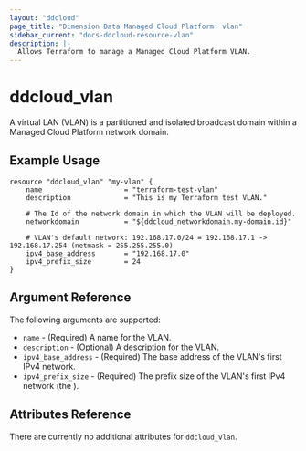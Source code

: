 ```yaml
---
layout: "ddcloud"
page_title: "Dimension Data Managed Cloud Platform: vlan"
sidebar_current: "docs-ddcloud-resource-vlan"
description: |-
  Allows Terraform to manage a Managed Cloud Platform VLAN.
---
```


# ddcloud\_vlan

A virtual LAN (VLAN) is a partitioned and isolated broadcast domain within a Managed Cloud Platform network domain.

## Example Usage

```
resource "ddcloud_vlan" "my-vlan" {
    name                    = "terraform-test-vlan"
    description             = "This is my Terraform test VLAN."

	# The Id of the network domain in which the VLAN will be deployed.
    networkdomain           = "${ddcloud_networkdomain.my-domain.id}"

    # VLAN's default network: 192.168.17.0/24 = 192.168.17.1 -> 192.168.17.254 (netmask = 255.255.255.0)
    ipv4_base_address       = "192.168.17.0"
    ipv4_prefix_size        = 24
}
```

## Argument Reference

The following arguments are supported:

* `name` - (Required) A name for the VLAN.
* `description` - (Optional) A description for the VLAN.
* `ipv4_base_address` - (Required) The base address of the VLAN's first IPv4 network.
* `ipv4_prefix_size` - (Required) The prefix size of the VLAN's first IPv4 network (the ).

## Attributes Reference

There are currently no additional attributes for `ddcloud_vlan`.
